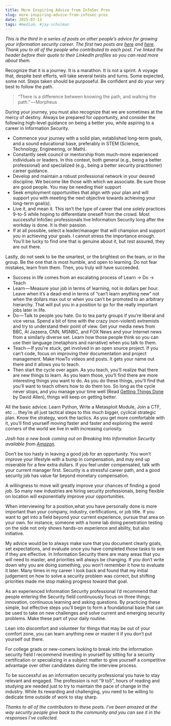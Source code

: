 ```yaml
---
title: More Inspiring Advice from InfoSec Pros
slug: more-inspiring-advice-from-infosec-pros
date: 2015-07-13
tags: #medium, #jay-schulman
---
```


*This is the third in a series of posts on other people’s advice for growing your information security career. The first two posts are *[*here*](https://www.jayschulman.com/15-career-tips-from-matt-konda/)* and *[*here*](https://www.jayschulman.com/inspiring-advice-from-5-infosec-pros/)*. Thank you to all of the people who contributed to each post. I’ve linked the header before their quote to their LinkedIn profiles so you can read more about them.*

Recognize that it is a journey. It is a marathon. It is not a sprint. A voyage that, despite best efforts, will take several twists and turns. Some expected, some not. Steps taken should be purposeful. Be confident and do your very best to follow the path.

> “There is a difference between knowing the path, and walking the path.” — Morpheus

During your journey, you must also recognize that we are sometimes at the mercy of destiny. Always be prepared for opportunity, and consider the following high-level guidance on being a better you, while aspiring to a career in Information Security.

- Commence your journey with a solid plan, established long-term goals, and a sound educational base, preferably in STEM (Science, Technology, Engineering, or Math).
- Constantly seek council or mentorship from much-more experienced individuals or leaders. In this context, both general (e.g., being a better professional) and specialized (e.g., being a better security practitioner) career guidance.
- Develop and maintain a robust professional network in your desired discipline. We become like those with which we associate. Be sure those are good people. You may be needing their support
- Seek employment opportunities that align with your plan and will support you with meeting the next objective towards achieving your long-term goal(s).
- Live it, and mean it. This isn’t the type of career that one solely practices 9-to-5 while hoping to differentiate oneself from the crowd. Most successful InfoSec professionals live Information Security long after the workday is done. It is their passion.
- If at all possible, select a leader/manager that will champion and support you in achieving your goals. I cannot stress the importance enough. You’ll be lucky to find one that is genuine about it, but rest assured, they are out there.

Lastly, do not seek to be the smartest, or the brightest on the team, or in the group. Be the one that is most humble, and open to learning. Do not fear mistakes, learn from them. Then, you truly will have succeeded.

- Success in life comes from an escalating process of Learn -> Do -> Teach
- Learn — Measure your job in terms of learning, not in dollars per hour. Leave when it’s a dead-end in terms of “can’t learn anything new” not when the dollars max out or when you can’t be promoted to an arbitrary hierarchy. That will put you in a position to go for the really important jobs later in life.
- Do — Talk to people you hate. Go to tea party groups if you’re liberal and vice versa. Spend a bit of time with the crazy (non-violent) extremists and try to understand their point of view. Get your media news from BBC, Al Jazeera, CNN, MSNBC, and FOX News and your Internet news from a similarly diverse set. Learn how those people think so you can use their language (metaphors and narrative) when you talk to them.
- Teach — If you’re stuck, get involved in an open source project. If you can’t code, focus on improving their documentation and project management. Make HowTo videos and posts. It gets your name out there and it allows you to teach.
- Then start the cycle over again. As you teach, you’ll realize that there are new things to learn. As you learn those, you’ll find there are more interesting things you want to do. As you do these things, you’ll find that you’ll want to teach others how to do them too. So long as the cycle never stops, and you manage your time well (Read [Getting Things Done](http://amzn.to/1LTihrf) by David Allen), things will keep on getting better.

All the basic advice: Learn Python, Write a Metasploit Module, Join a CTF, etc … they’re all just tactical steps to this much bigger, cyclical strategic plan. Know the strategy, work the tactics. As you get more comfortable with it, you’ll find yourself moving faster and faster and exploring the weird corners of the world we live in with increasing curiosity.

*Josh has a new book coming out on Breaking Into Information Security available from *[*Amazon*](http://amzn.to/1LTiudZ)*.*

Don’t be too hasty in leaving a good job for an opportunity. You won’t improve your lifestyle with a bump in compensation, and may end up miserable for a few extra dollars. If you feel under compensated, talk with your current manager first. Security is a stressful career path, and a good security job has value far beyond monetary compensation.

A willingness to move will greatly improve your chances of finding a good job. So many new industries are hiring security professionals, being flexible on location will exponentially improve your opportunities.

When interviewing for a position,what you have personally done is more important than your company, industry, certifications, or job title. If you want to get into a field beyond your current experience, pursue that area on your own. for instance, someone with a home lab doing penetration testing on the side not only shows hands-on experience and ability, but also initiative.

My advice would be to always make sure that you document clearly goals, set expectations, and evaluate once you have completed those tasks to see if they are effective. In Information Security there are many areas that you will need to master, and priorities will always be changing. If you don’t write down why you are doing something, you won’t remember it how to evaluate it later. Many times in my career I look back and found that my initial judgement on how to solve a security problem was correct, but shifting priorities made me stop making progress toward that goal.

As an experienced Information Security professional I’d recommend that people entering the Security field continuously focus on three things; innovation, continuous learning and asking questions. By practicing these simple, but effective steps you’ll begin to form a foundational base that can be used to take on new challenges and solve current and emerging security problems. Make these part of your daily routine.

Lean into discomfort and volunteer for things that may be out of your comfort zone, you can learn anything new or master it if you don’t put yourself out there.

For college grads or new-comers looking to break into the information security field I recommend investing in yourself by sitting for a security certification or specializing in a subject matter to give yourself a competitive advantage over other candidates during the interview process.

To be successful as an information security professional you have to stay relevant and engaged. The profession is not “9 to5”, hours of reading and studying are needed just to try to maintain the pace of change in the industry. While its rewarding and challenging, you need to be willing to dedicate time outside of work to stay sharp.

*Thanks to all of the contributors to these posts. I’ve been amazed at the way security people give back to the community and you can see it in the responses I’ve collected.*

